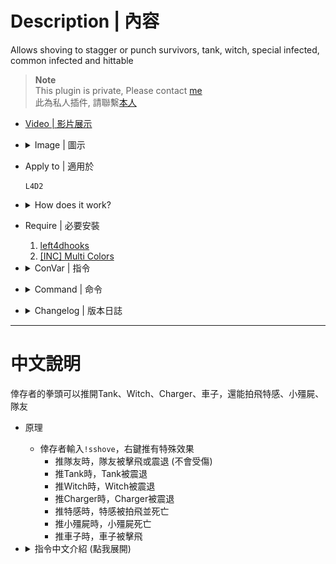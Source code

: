 # Description | 內容
Allows shoving to stagger or punch survivors, tank, witch, special infected, common infected and hittable

> __Note__ <br/>
This plugin is private, Please contact [me](https://github.com/fbef0102/Game-Private_Plugin#私人插件列表-private-plugins-list)<br/>
此為私人插件, 請聯繫[本人](https://github.com/fbef0102/Game-Private_Plugin#私人插件列表-private-plugins-list)

* [Video | 影片展示](https://youtu.be/-i3DtKzqjso)

* <details><summary>Image | 圖示</summary>

    <br/>![l4d2_survivor_shove_power_1](image/l4d2_survivor_shove_power_1.gif)
    <br/>![l4d2_survivor_shove_power_2](image/l4d2_survivor_shove_power_2.gif)
    <br/>![l4d2_survivor_shove_power_3](image/l4d2_survivor_shove_power_3.gif)
    <br/>![l4d2_survivor_shove_power_4](image/l4d2_survivor_shove_power_4.gif)
    <br/>![l4d2_survivor_shove_power_5](image/l4d2_survivor_shove_power_5.gif)
</details>

* Apply to | 適用於
    ```
    L4D2
    ```

* <details><summary>How does it work?</summary>

    * Type ```!sshove``` to enable shove power ability
        * Shove back teammate (no damage)
        * Shove Tank
        * Shove Witch
        * Shove Charger, send flying
        * Shove Special Infected, send flying
        * Shove common infected, instantly kill
        * Shove car, send flying
</details>

* Require | 必要安裝
    1. [left4dhooks](https://forums.alliedmods.net/showthread.php?t=321696)
    2. [[INC] Multi Colors](https://github.com/fbef0102/L4D1_2-Plugins/releases/tag/Multi-Colors)

* <details><summary>ConVar | 指令</summary>

    * cfg/sourcemod/l4d2_survivor_shove_power.cfg
        ```php
        // 0=Plugin off, 1=Plugin on.
        l4d2_survivor_shove_power_allow "1"

        // Turn on the plugin in these game modes, separate by commas (no spaces). (Empty = all).
        l4d2_survivor_shove_power_modes ""

        // Turn off the plugin in these game modes, separate by commas (no spaces). (Empty = none).
        l4d2_survivor_shove_power_modes_off ""

        // Turn on the plugin in these game modes. 0=All, 1=Coop, 2=Survival, 4=Versus, 8=Scavenge. Add numbers together.
        l4d2_survivor_shove_power_modes_tog "0"

        // Player with these can type !sshove to enable the shove power (Empty=Everyone, -1=No one)
        l4d2_survivor_shove_power_flags ""

        // 1=Shove, 2=Shove+Use, 3=Shove+Shift. Which keys to use shove power.
        l4d2_survivor_shove_power_keys "1"

        // Allows shoving to (0=Disable)
        // 1=Punch survivors, like they were hit by a Tank
        // 2=Stagger survivors
        // 3=Flings survivor, like they were hit by a Charger
        l4d2_survivor_shove_power_teammate_type "0"

        // If 1, Allows shoving to stagger chargers
        l4d2_survivor_shove_power_charger_enable "1"

        // If 1, Allows shoving to stagger tanks
        l4d2_survivor_shove_power_tank_enable "1"

        // If 1, Allows shoving to stagger witch
        l4d2_survivor_shove_power_witch_enable "1"

        // If 1, Allows shoving to punch common infected
        l4d2_survivor_shove_power_common_enable "0"

        // If 1, Allows shoving to punch hittable car
        l4d2_survivor_shove_power_hittable_enable "1"

        // Punch hittable car force.
        l4d2_survivor_shove_power_hittable_power "800.0"

        // which zombie class can be punched by shoving? 
        // 0=None, 1=Smoker, =Boomer, 4=Hunter, 8=Spitter, 16=Jockey, 32=Charger. Add numbers together. (63=All)
        l4d2_survivor_shove_power_si_flag "63"

        // How many time each player can shove in one round (0=No limit)
        l4d2_survivor_shove_power_round_limit "5"
        ```
</details>

* <details><summary>Command | 命令</summary>
    
    * **Turn on/off shove power ability.**
        ```php
        sm_sshove
        ```
</details>

* <details><summary>Changelog | 版本日誌</summary>

    * 1.1h (2025-1-22)
        * Add round limit
        * Update cvars

    * 1.0h (2023-6-21)
        * Remake code
        * Update cvars

    * Original
        * [Original Plugin](https://forums.alliedmods.net/showthread.php?t=318694)
</details>

- - - -
# 中文說明
倖存者的拳頭可以推開Tank、Witch、Charger、車子，還能拍飛特感、小殭屍、隊友

* 原理
    * 倖存者輸入```!sshove```，右鍵推有特殊效果
        * 推隊友時，隊友被擊飛或震退 (不會受傷)
        * 推Tank時，Tank被震退
        * 推Witch時，Witch被震退
        * 推Charger時，Charger被震退
        * 推特感時，特感被拍飛並死亡
        * 推小殭屍時，小殭屍死亡
        * 推車子時，車子被擊飛

* <details><summary>指令中文介紹 (點我展開)</summary>

    * cfg/sourcemod/l4d2_survivor_shove_power.cfg
        ```php
        // 0=關閉插件, 1=啟動插件
        l4d2_survivor_shove_power_allow "1"

        // 什麼模式下啟動此插件, 逗號區隔 (無空白). (留白 = 所有模式)
        l4d2_survivor_shove_power_modes ""

        // 什麼模式下關閉此插件, 逗號區隔 (無空白). (留白 = 無)
        l4d2_survivor_shove_power_modes_off ""

        // 什麼模式下啟動此插件. 0=所有模式, 1=戰役, 2=生存, 4=對抗, 8=清道夫. 請將數字相加起來
        l4d2_survivor_shove_power_modes_tog "0"

        // 擁有這些權限的玩家，可輸入!sshove 啟用右鍵推特殊效果 (留白 = 任何人都能, -1: 無人)
        l4d2_survivor_shove_power_flags ""

        // 什麼按鍵才能使用特殊效果 1=右鍵, 2=右鍵+E, 3=右鍵+shift.
        l4d2_survivor_shove_power_keys "1"

        // 推開倖存者隊友會
        // 1=拍飛，就像被tank拍飛一樣
        // 2=震退
        // 3=撞飛，就像被Charger撞飛
        // =無效果
        l4d2_survivor_shove_power_teammate_type "1"

        // 為1時，可以右鍵推開 Charger
        l4d2_survivor_shove_power_charger_enable "1"

        // 為1時，可以右鍵推開 tanks
        l4d2_survivor_shove_power_tank_enable "1"

        // 為1時，可以右鍵推開 witch
        l4d2_survivor_shove_power_witch_enable "1"

        // 為1時，可以右鍵拍飛 小殭屍 (就像被Tank打一樣)
        l4d2_survivor_shove_power_common_enable "1"

        // 為1時，可以右鍵拍飛 車子 (就像被Tank打一樣)
        l4d2_survivor_shove_power_hittable_enable "1"

        // 鍵拍飛車子的力道.
        l4d2_survivor_shove_power_hittable_power "800.0"

        // 哪些特感會被拍飛? (就像被Tank打一樣)
        // 0=無, 1=Smoker, =Boomer, 4=Hunter, 8=Spitter, 16=Jockey, 32=Charger. 請將數字相加起來. (63=全部)
        l4d2_survivor_shove_power_si_flag "63"

        // 每個玩家一回合內可以使用右鍵特殊效果的次數，玩家使用一次效果後必須自己手動輸入!sshove
        // 0=無限制，玩家不需要重複輸入!sshove
        l4d2_survivor_shove_power_round_limit "5"  
        ```
</details>
